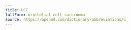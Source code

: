```yaml
---
title: UCC
fullForm: urothelial cell carcinoma
source: https://openmd.com/dictionary/abbreviations/u
---
```

